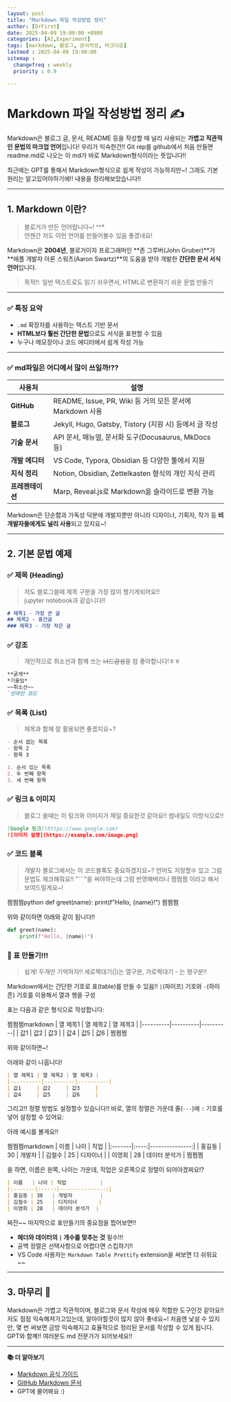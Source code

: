 ```yaml
---
layout: post
title: "Markdown 파일 작성방법 정리"
author: [DrFirst]
date: 2025-04-09 19:00:00 +0900
categories: [AI,Experiment]
tags: [markdown, 블로그, 문서작성, 마크다운]
lastmod : 2025-04-09 19:00:00
sitemap :
  changefreq : weekly
  priority : 0.9

---
```


# Markdown 파일 작성방법 정리 ✍️

Markdown은 블로그 글, 문서, README 등을 작성할 때 널리 사용되는 **가볍고 직관적인 문법의 마크업 언어**입니다!
우리가 익숙한건!! Git rep를 github에서 처음 만들면 readme.md로 나오는 이 md가 바로 Markdown형식이라는 뜻입니다!!

최근에는 GPT를 통해서 Markdown형식으로 쉽게 작성이 가능하지만~!
그래도 기본 원리는 알고있어야하기에!! 내용을 정리해보았습니다!!


---
## 1. Markdown 이란?

> 블로거가 만든 언어랍니다~! ^^*  
> 언젠간 저도 이런 언어를 만들어볼수 있음 좋겠네요!  

Markdown은 **2004년**, 블로거이자 프로그래머인 **존 그루버(John Gruber)**가  
**애플 개발자 아론 스워츠(Aaron Swartz)**의 도움을 받아 개발한 **간단한 문서 서식 언어**입니다.

> 목적!!: 일반 텍스트로도 읽기 쉬우면서, HTML로 변환하기 쉬운 문법 만들기  

---

### ✅ 특징 요약

- `.md` 확장자를 사용하는 텍스트 기반 문서
- **HTML보다 훨씬 간단한 문법**으로도 서식을 표현할 수 있음
- 누구나 메모장이나 코드 에디터에서 쉽게 작성 가능

---

### ✅ md파일은 어디에서 많이 쓰일까!??

| 사용처          | 설명 |
|-----------------|------|
| **GitHub**      | README, Issue, PR, Wiki 등 거의 모든 문서에 Markdown 사용 |
| **블로그**       | Jekyll, Hugo, Gatsby, Tistory (지원 시) 등에서 글 작성 |
| **기술 문서**     | API 문서, 매뉴얼, 문서화 도구(Docusaurus, MkDocs 등) |
| **개발 에디터**   | VS Code, Typora, Obsidian 등 다양한 툴에서 지원 |
| **지식 정리**     | Notion, Obsidian, Zettelkasten 형식의 개인 지식 관리 |
| **프레젠테이션** | Marp, Reveal.js로 Markdown을 슬라이드로 변환 가능 |


Markdown은 단순함과 가독성 덕분에 개발자뿐만 아니라 디자이너, 기획자, 작가 등 **비개발자들에게도 널리 사용**되고 있지요~!

---

## 2. 기본 문법 예제

### ✅ 제목 (Heading)

> 저도 블로그쓸때 제목 구분을 가장 많이 챙기게되어요!!  
> jupyter notebook과 같습니다!!  

```markdown
# 제목1 - 가장 큰 글
## 제목2 - 중간글
### 제목3 - 가장 작은 글
```

### ✅ 강조

> 개인적으로 취소선과 함께 쓰는 ~~너드감성~~을 참 좋아합니다!ㅎㅎ  

```markdown
**굵게**
*기울임*
~~취소선~~
`인라인 코드`
```


### ✅ 목록 (List)

> 제목과 함께 잘 활용되면 좋겠지요~?  

```markdown
- 순서 없는 목록
- 항목 2
- 항목 3

1. 순서 있는 목록
2. 두 번째 항목
3. 세 번째 항목
```

### ✅ 링크 & 이미지

> 블로그 쓸때는 이 링크와 이미지가 제일 중요한것 같아요!! 썸네일도 이방식으로!! 

```markdown
[Google 링크](https://www.google.com)
![이미지 설명](https://example.com/image.png)
```

### ✅ 코드 블록

> 개발자 블로그에서는 이 코드블록도 중요하겠지요~?
> 언어도 지정할수 있고 그럼 문법도 체크해줘요!!
> "```"을 써야하는데 그럼 반영해버리니 쩜쩜쩜 이라고 해서 보여드릴게요~!

쩜쩜쩜python
def greet(name):
    print(f"Hello, {name}!")
쩜쩜쩜

위와 같이하면 아래와 같이 됩니다!!

```python
def greet(name):
    print(f"Hello, {name}!")
```


### 🧾 표 만들기!!!

> 쉽게! 두개만 기억하자!! 세로짝대기(|)는 열구분, 가로짝대기 - 는 행구분!!

Markdown에서는 간단한 기호로 표(table)를 만들 수 있음!!
`|`(파이프) 기호와 `-`(하이픈) 기호를 이용해서 열과 행을 구성

표는 다음과 같은 형식으로 작성합니다:

쩜쩜쩜markdown
| 열 제목1 | 열 제목2 | 열 제목3 |
|----------|----------|----------|
| 값1     | 값2     | 값3     |
| 값4     | 값5     | 값6     |
쩜쩜쩜

위와 같이하면~!

아래와 같이 나옵니다!
```markdown
| 열 제목1 | 열 제목2 | 열 제목3 |
|----------|----------|----------|
| 값1     | 값2     | 값3     |
| 값4     | 값5     | 값6     |
```

그리고!! 정렬 방법도 설정할수 있습니다!!
바로, 열의 정렬은 가운데 줄(`---`)에 `:` 기호를 넣어 설정할 수 있어요:

아래 예시를 볼게요!!

쩜쩜쩜markdown
| 이름   | 나이 | 직업           |
|:-------|:----:|---------------:|
| 홍길동 | 30   | 개발자         |
| 김철수 | 25   | 디자이너       |
| 이영희 | 28   | 데이터 분석가  |
쩜쩜쩜

을 하면, 이름은 왼쪽, 나이는 가운데, 직업은 오른쪽으로 정렬이 되어야겠찌요!?

```markdown
| 이름   | 나이 | 직업           |
|:-------|:----:|---------------:|
| 홍길동 | 30   | 개발자         |
| 김철수 | 25   | 디자이너       |
| 이영희 | 28   | 데이터 분석가  |
```

짜잔~~
마지막으로 표만들기의 중요점을 찝어보면!!
- **헤더와 데이터의 `|` 개수를 맞추는 것** 필수!!!
- 공백 정렬은 선택사항으로 어렵다면 스킵하기!! 
- VS Code 사용자는 `Markdown Table Prettify` extension을 써보면 더 쉬워요~~

---

## 3. 마무리 🎉

Markdown은 가볍고 직관적이며, 블로그와 문서 작성에 매우 적합한 도구인것 같아요!!  
저도 점점 익숙해져가고있는데, 알아야할것이 많지 않아 좋네요~!
처음엔 낯설 수 있지만, 몇 번 써보면 금방 익숙해지고 효율적으로 정리된 문서를 작성할 수 있게 됩니다.  
GPT와 함꼐!! 여러분도 md 전문가가 되어보세요!!

---

**📚 더 알아보기**
- [Markdown 공식 가이드](https://www.markdownguide.org/)
- [GitHub Markdown 문서](https://docs.github.com/en/get-started/writing-on-github)
- GPT에 물어봐요 :)